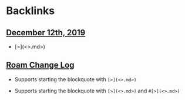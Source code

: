 
# Backlinks
## [December 12th, 2019](<December 12th, 2019.md>)
- [>](<>.md>)

## [Roam Change Log](<Roam Change Log.md>)
- Supports starting the blockquote with `[>](<>.md>)`

- Supports starting the blockquote with `[>](<>.md>)` and `#[>](<>.md>)`


